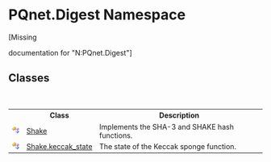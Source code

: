 # PQnet.Digest Namespace
 

\[Missing <summary> documentation for "N:PQnet.Digest"\]


## Classes
&nbsp;<table><tr><th></th><th>Class</th><th>Description</th></tr><tr><td>![Public class](media/pubclass.gif "Public class")</td><td><a href="23f04087-7075-c1be-bf7b-dec72f7a4cd1.md">Shake</a></td><td>
Implements the SHA-3 and SHAKE hash functions.</td></tr><tr><td>![Public class](media/pubclass.gif "Public class")</td><td><a href="1ae1bd35-7a8a-534f-8493-83b37fccc479.md">Shake.keccak_state</a></td><td>
The state of the Keccak sponge function.</td></tr></table>&nbsp;
